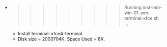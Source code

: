 * >>>>>>>>> Running inst-min-win-01-wm-terminal-xfce.sh ...
  * Install terminal: xfce4-terminal.
  * Disk size = 2000704K. Space Used = 8K.
